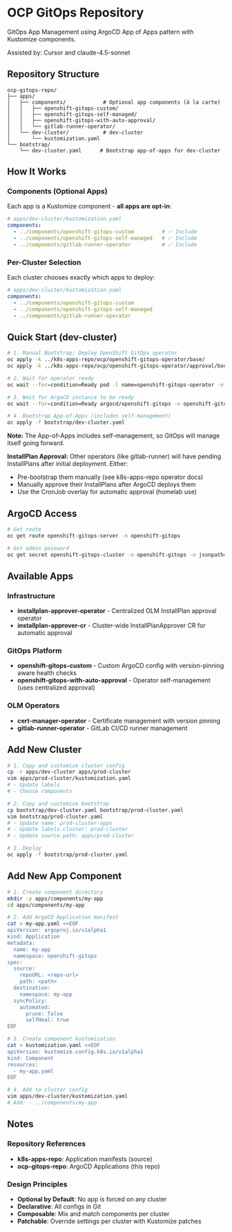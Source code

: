 # OCP GitOps Repository

GitOps App Management using ArgoCD App of Apps pattern with Kustomize components.

Assisted by: Cursor and claude-4.5-sonnet

## Repository Structure

```
ocp-gitops-repo/
├── apps/
│   ├── components/            # Optional app components (à la carte)
│   │   ├── openshift-gitops-custom/
│   │   ├── openshift-gitops-self-managed/
│   │   ├── openshift-gitops-with-auto-approval/
│   │   └── gitlab-runner-operator/
│   └── dev-cluster/           # dev-cluster
│       └── kustomization.yaml
└── bootstrap/
    └── dev-cluster.yaml      # Bootstrap app-of-apps for dev-cluster
```

## How It Works

### Components (Optional Apps)

Each app is a Kustomize component - **all apps are opt-in**:

```yaml
# apps/dev-cluster/kustomization.yaml
components:
  - ../components/openshift-gitops-custom         # ✅ Include
  - ../components/openshift-gitops-self-managed   # ✅ Include
  - ../components/gitlab-runner-operator          # ✅ Include
```

### Per-Cluster Selection

Each cluster chooses exactly which apps to deploy:

```yaml
# apps/dev-cluster/kustomization.yaml
components:
  - ../components/openshift-gitops-custom
  - ../components/openshift-gitops-self-managed
  - ../components/gitlab-runner-operator
```

## Quick Start (dev-cluster)

```bash
# 1. Manual Bootstrap: Deploy OpenShift GitOps operator
oc apply -k ../k8s-apps-repo/ocp/openshift-gitops-operator/base/
oc apply -k ../k8s-apps-repo/ocp/openshift-gitops-operator/approval/bootstrap/

# 2. Wait for operator ready
oc wait --for=condition=Ready pod -l name=openshift-gitops-operator -n openshift-gitops-operator --timeout=300s

# 3. Wait for ArgoCD instance to be ready
oc wait --for=condition=Ready argocd/openshift-gitops -n openshift-gitops --timeout=300s

# 4. Bootstrap App-of-Apps (includes self-management)
oc apply -f bootstrap/dev-cluster.yaml
```

**Note:** The App-of-Apps includes self-management, so GitOps will manage itself going forward.

**InstallPlan Approval:** Other operators (like gitlab-runner) will have pending InstallPlans after initial deployment. Either:
- Pre-bootstrap them manually (see k8s-apps-repo operator docs)
- Manually approve their InstallPlans after ArgoCD deploys them
- Use the CronJob overlay for automatic approval (homelab use)

## ArgoCD Access

```bash
# Get route
oc get route openshift-gitops-server -n openshift-gitops

# Get admin password
oc get secret openshift-gitops-cluster -n openshift-gitops -o jsonpath='{.data.admin\.password}' | base64 -d
```

## Available Apps

### Infrastructure
- **installplan-approver-operator** - Centralized OLM InstallPlan approval operator
- **installplan-approver-cr** - Cluster-wide InstallPlanApprover CR for automatic approval

### GitOps Platform
- **openshift-gitops-custom** - Custom ArgoCD config with version-pinning aware health checks
- **openshift-gitops-with-auto-approval** - Operator self-management (uses centralized approval)

### OLM Operators
- **cert-manager-operator** - Certificate management with version pinning
- **gitlab-runner-operator** - GitLab CI/CD runner management

## Add New Cluster

```bash
# 1. Copy and customize cluster config
cp -r apps/dev-cluster apps/prod-cluster
vim apps/prod-cluster/kustomization.yaml
# - Update labels
# - Choose components

# 2. Copy and customize bootstrap
cp bootstrap/dev-cluster.yaml bootstrap/prod-cluster.yaml
vim bootstrap/prod-cluster.yaml
# - Update name: prod-cluster-apps
# - Update labels.cluster: prod-cluster
# - Update source.path: apps/prod-cluster

# 3. Deploy
oc apply -f bootstrap/prod-cluster.yaml
```

## Add New App Component

```bash
# 1. Create component directory
mkdir -p apps/components/my-app
cd apps/components/my-app

# 2. Add ArgoCD Application manifest
cat > my-app.yaml <<EOF
apiVersion: argoproj.io/v1alpha1
kind: Application
metadata:
  name: my-app
  namespace: openshift-gitops
spec:
  source:
    repoURL: <repo-url>
    path: <path>
  destination:
    namespace: my-app
  syncPolicy:
    automated:
      prune: false
      selfHeal: true
EOF

# 3. Create component kustomization
cat > kustomization.yaml <<EOF
apiVersion: kustomize.config.k8s.io/v1alpha1
kind: Component
resources:
  - my-app.yaml
EOF

# 4. Add to cluster config
vim apps/dev-cluster/kustomization.yaml
# Add: - ../components/my-app
```

## Notes

### Repository References
- **k8s-apps-repo**: Application manifests (source)
- **ocp-gitops-repo**: ArgoCD Applications (this repo)

### Design Principles
- **Optional by Default**: No app is forced on any cluster
- **Declarative**: All configs in Git
- **Composable**: Mix and match components per cluster
- **Patchable**: Override settings per cluster with Kustomize patches

